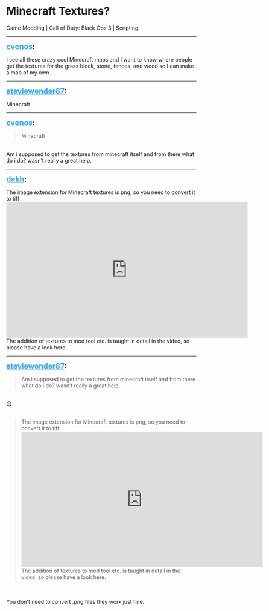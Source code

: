 # Minecraft Textures?
Game Modding | Call of Duty: Black Ops 3 | Scripting

---
<strong style="font-size: 1.4em;"><span style="text-decoration: underline;text-decoration-color: #34a7f9;"><span style="color:#34a7f9;">cvenos</span></span>:</strong>

<p>I see all these crazy cool Minecraft maps and I want to know where people get the textures for the grass block, stone, fences, and wood so I can make a map of my own.</p>

---
<strong style="font-size: 1.4em;"><span style="text-decoration: underline;text-decoration-color: #34a7f9;"><span style="color:#34a7f9;">steviewonder87</span></span>:</strong>

<p>Minecraft</p>

---
<strong style="font-size: 1.4em;"><span style="text-decoration: underline;text-decoration-color: #34a7f9;"><span style="color:#34a7f9;">cvenos</span></span>:</strong>

<p><blockquote>Minecraft<br /></blockquote><br />Am i supposed to get the textures from minecraft itself and from there what do i do? wasn’t really a great help.</p>

---
<strong style="font-size: 1.4em;"><span style="text-decoration: underline;text-decoration-color: #34a7f9;"><span style="color:#34a7f9;">dakh</span></span>:</strong>

<p>The image extension for Minecraft textures is png, so you need to convert it to tiff<br /><iframe type="text/html" width="640" height="360" src="https://www.youtube.com/embed/hNKz2PqPAF4" frameborder="0"></iframe><br />The addition of textures to mod tool etc. is taught in detail in the video, so please have a look here.</p>

---
<strong style="font-size: 1.4em;"><span style="text-decoration: underline;text-decoration-color: #34a7f9;"><span style="color:#34a7f9;">steviewonder87</span></span>:</strong>

<p><blockquote>Am i supposed to get the textures from minecraft itself and from there what do i do? wasn’t really a great help.<br /></blockquote><br />&#128551;<br /><br /><blockquote>The image extension for Minecraft textures is png, so you need to convert it to tiff<br /><iframe type="text/html" width="640" height="360" src="https://www.youtube.com/embed/hNKz2PqPAF4" frameborder="0"></iframe><br />The addition of textures to mod tool etc. is taught in detail in the video, so please have a look here.<br /></blockquote><br /><br />You don&#39;t need to convert .png files they work just fine.</p>
